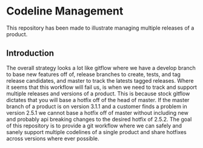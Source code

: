 # Codeline Management

This repository has been made to illustrate managing multiple releases of a 
product.

## Introduction

The overall strategy looks a lot like gitflow where we have a develop branch to
base new features off of, release branches to create, tests, and tag release 
candidates, and master to track the latests tagged releases. Where it seems that
this workflow will fail us, is when we need to track and support multiple 
releases and versions of a product. This is because stock gitflow dictates that
you will base a hotfix off of the head of master. If the master branch of a 
product is on version 3.1.1 and a customer finds a problem in version 2.5.1 we
cannot base a hotfix off of master without including new and probably api 
breaking changes to the desired hotfix of 2.5.2. The goal of this repository
is to provide a git workflow where we can safely and sanely support multiple
codelines of a single product and share hotfixes across versions where ever
possible.
